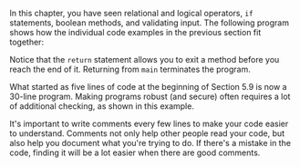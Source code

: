 In this chapter, you have seen relational and logical operators, `if` statements, boolean methods, and validating input. The following program shows how the individual code examples in the previous section fit together:





Notice that the `return` statement allows you to exit a method before you reach the end of it. Returning from `main` terminates the program.

What started as five lines of code at the beginning of Section 5.9 is now a 30-line program. Making programs robust (and secure) often requires a lot of additional checking, as shown in this example.


It's important to write comments every few lines to make your code easier to understand. Comments not only help other people read your code, but also help you document what you're trying to do. If there's a mistake in the code, finding it will be a lot easier when there are good comments.